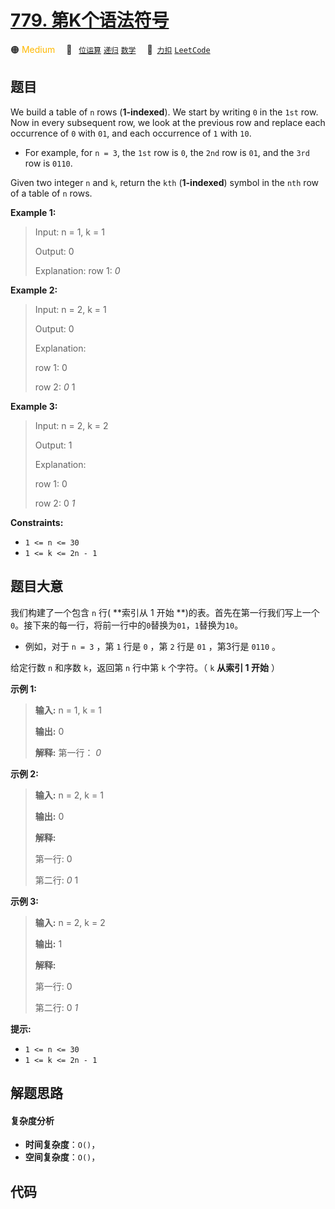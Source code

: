 # [779. 第K个语法符号](https://2xiao.github.io/leetcode-js/problem/0779.html)

🟠 <font color=#ffb800>Medium</font>&emsp; 🔖&ensp; [`位运算`](/tag/bit-manipulation.md) [`递归`](/tag/recursion.md) [`数学`](/tag/math.md)&emsp; 🔗&ensp;[`力扣`](https://leetcode.cn/problems/k-th-symbol-in-grammar) [`LeetCode`](https://leetcode.com/problems/k-th-symbol-in-grammar)

## 题目

We build a table of `n` rows (**1-indexed**). We start by writing `0` in the
`1st` row. Now in every subsequent row, we look at the previous row and
replace each occurrence of `0` with `01`, and each occurrence of `1` with
`10`.

  * For example, for `n = 3`, the `1st` row is `0`, the `2nd` row is `01`, and the `3rd` row is `0110`.

Given two integer `n` and `k`, return the `kth` (**1-indexed**) symbol in the
`nth` row of a table of `n` rows.



**Example 1:**

> Input: n = 1, k = 1
> 
> Output: 0
> 
> Explanation: row 1: _0_

**Example 2:**

> Input: n = 2, k = 1
> 
> Output: 0
> 
> Explanation: 
> 
> row 1: 0
> 
> row 2: _0_ 1

**Example 3:**

> Input: n = 2, k = 2
> 
> Output: 1
> 
> Explanation: 
> 
> row 1: 0
> 
> row 2: 0 _1_

**Constraints:**

  * `1 <= n <= 30`
  * `1 <= k <= 2n - 1`


## 题目大意

我们构建了一个包含 `n` 行( **索引从 1   开始 **)的表。首先在第一行我们写上一个
`0`。接下来的每一行，将前一行中的`0`替换为`01`，`1`替换为`10`。

  * 例如，对于 `n = 3` ，第 `1` 行是 `0` ，第 `2` 行是 `01` ，第3行是 `0110` 。

给定行数 `n` 和序数 `k`，返回第 `n` 行中第 `k` 个字符。（ `k` **从索引 1 开始** ）

  
**示例 1:**

> 
> 
> 
> 
> 
> **输入:** n = 1, k = 1
> 
> **输出:** 0
> 
> **解释:** 第一行： _0_
> 
> 

**示例 2:**

> 
> 
> 
> 
> 
> **输入:** n = 2, k = 1
> 
> **输出:** 0
> 
> **解释:** 
> 
> 第一行: 0 
> 
> 第二行: _0_ 1
> 
> 

**示例 3:**

> 
> 
> 
> 
> 
> **输入:** n = 2, k = 2
> 
> **输出:** 1
> 
> **解释:**
> 
> 第一行: 0
> 
> 第二行: 0 _1_
> 
> 



**提示:**

  * `1 <= n <= 30`
  * `1 <= k <= 2n - 1`


## 解题思路

#### 复杂度分析

- **时间复杂度**：`O()`，
- **空间复杂度**：`O()`，

## 代码

```javascript

```